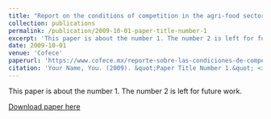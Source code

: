 ```yaml
---
title: "Report on the conditions of competition in the agri-food sector."
collection: publications
permalink: /publication/2009-10-01-paper-title-number-1
excerpt: 'This paper is about the number 1. The number 2 is left for future work.'
date: 2009-10-01
venue: 'Cofece'
paperurl: 'https://www.cofece.mx/reporte-sobre-las-condiciones-de-competencia-en-el-sector-agroalimentario-2/'
citation: 'Your Name, You. (2009). &quot;Paper Title Number 1.&quot; <i>Journal 1</i>. 1(1).'
---
```

This paper is about the number 1. The number 2 is left for future work.

[Download paper here](https://www.cofece.mx/reporte-sobre-las-condiciones-de-competencia-en-el-sector-agroalimentario-2/)
